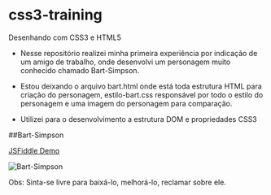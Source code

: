 # css3-training

Desenhando com CSS3 e HTML5


* Nesse repositório realizei minha primeira experiência por indicação de um amigo de trabalho, onde desenvolvi um personagem muito conhecido chamado Bart-Simpson.

* Estou deixando o arquivo bart.html onde está toda estrutura HTML para criação do personagem, estilo-bart.css responsável por todo o estilo do personagem e uma imagem do personagem para comparação.

* Utilizei para o desenvolvimento a estrutura DOM e propriedades CSS3

 ##Bart-Simpson

[JSFiddle Demo](https://jsfiddle.net/AlbertoVerzemiassi/kvy53vg4/198/)

![Bart-Simpson](https://i.imgur.com/lWB2dVf.png)

Obs:  Sinta-se livre para baixá-lo, melhorá-lo, reclamar sobre ele.
